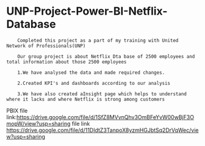 # UNP-Project-Power-BI-Netflix-Database

        Completed this project as a part of my training with United Network of Professionals(UNP)

        Our group project is about Netflix Dta base of 2500 employees and total information about those 2500 employees

        1.We have analysed the data and made required changes.

        2.Created KPI's and dashboards according to our analysis

        3.We have also created aInsight page which helps to understand where it lacks and where Netflix is strong among customers

 PBIX file link:https://drive.google.com/file/d/1SfZ8MVvnQhv3OmBFeYvW00wBjF3OmopW/view?usp=sharing
 file link https://drive.google.com/file/d/11DIdtZ3TanpoX8yzmHGJbtSq2DrVqWec/view?usp=sharing
